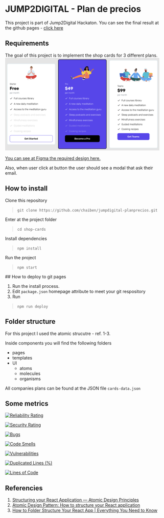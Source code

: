 # JUMP2DIGITAL - Plan de precios

This project is part of Jump2Digital Hackaton.
You can see the final result at the github pages - [click here](https://chaiben.github.io/jumpdigital-planprecios/)


## Requirements

The goal of this project is to implement the shop cards for 3 different plans.
![Requirements](./readme_assets/cards-requirement.png)

[You can see at Figma the required design here.](https://www.figma.com/file/8DTsCBsanZ0OEoLdiY1qzW/front_creator?node-id=4%3A194)

Also, when user click at button the user should see a modal that ask their email.

## How to install

Clone this repository
> `git clone https://github.com/chaiben/jumpdigital-planprecios.git`

Enter at the project folder
> `cd shop-cards`

Install dependencies
> `npm install`

Run the project
> `npm start`

## How to deploy to git pages
1. Run the install process. 
2. Edit `package.json` homepage attribute to meet your git respository
3. Run
> `npm run deploy` 

## Folder structure
For this project I used the atomic strucutre - ref. 1-3.

Inside components you will find the following folders
- pages
- templates
- UI
  - atoms
  - molecules
  - organisms

All companies plans can be found at the JSON file `cards-data.json`

## Some metrics

[![Reliability Rating](https://sonarcloud.io/api/project_badges/measure?project=chaiben_jumpdigital-planprecios&metric=reliability_rating)](https://sonarcloud.io/summary/new_code?id=chaiben_jumpdigital-planprecios)

[![Security Rating](https://sonarcloud.io/api/project_badges/measure?project=chaiben_jumpdigital-planprecios&metric=security_rating)](https://sonarcloud.io/summary/new_code?id=chaiben_jumpdigital-planprecios)

[![Bugs](https://sonarcloud.io/api/project_badges/measure?project=chaiben_jumpdigital-planprecios&metric=bugs)](https://sonarcloud.io/summary/new_code?id=chaiben_jumpdigital-planprecios)

[![Code Smells](https://sonarcloud.io/api/project_badges/measure?project=chaiben_jumpdigital-planprecios&metric=code_smells)](https://sonarcloud.io/summary/new_code?id=chaiben_jumpdigital-planprecios)

[![Vulnerabilities](https://sonarcloud.io/api/project_badges/measure?project=chaiben_jumpdigital-planprecios&metric=vulnerabilities)](https://sonarcloud.io/summary/new_code?id=chaiben_jumpdigital-planprecios)

[![Duplicated Lines (%)](https://sonarcloud.io/api/project_badges/measure?project=chaiben_jumpdigital-planprecios&metric=duplicated_lines_density)](https://sonarcloud.io/summary/new_code?id=chaiben_jumpdigital-planprecios)

[![Lines of Code](https://sonarcloud.io/api/project_badges/measure?project=chaiben_jumpdigital-planprecios&metric=ncloc)](https://sonarcloud.io/summary/new_code?id=chaiben_jumpdigital-planprecios)


## Referencies
1. [Structuring your React Application — Atomic Design Principles](https://andela.com/insights/structuring-your-react-application-atomic-design-principles/)
2. [Atomic Design Pattern: How to structure your React application](https://medium.com/@janelle.wg/atomic-design-pattern-how-to-structure-your-react-application-2bb4d9ca5f97)
3. [How to Folder Structure Your React App | Everything You Need to Know](https://www.youtube.com/watch?v=uqKoqcO08ho&t=1495s)